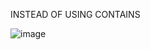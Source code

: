 INSTEAD OF USING CONTAINS


![image](https://github.com/user-attachments/assets/d128644e-26d4-40d6-8b22-e415e15f4ccd)
